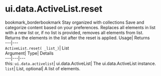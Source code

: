  
#  ui.data.ActiveList.reset 
bookmark_borderbookmark Stay organized with collections  Save and categorize content based on your preferences. 
Replaces all elements in list with a new list or, if no list is provided, removes all elements from list. 
Returns the elements in the list after the reset is applied.
Usage| Returns  
---|---  
`ActiveList.reset( _list_)`| List  
Argument| Type| Details  
---|---|---  
this: `ui.data.activelist`| ui.data.ActiveList| The ui.data.ActiveList instance.  
`list`| List, optional| A list of elements.  
